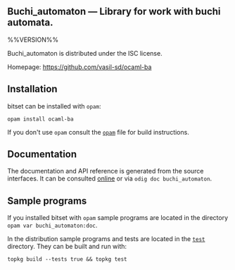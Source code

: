 Buchi_automaton — Library for work with buchi automata.
-------------------------------------------------------------------------------
%%VERSION%%

Buchi_automaton is distributed under the ISC license.

Homepage: https://github.com/vasil-sd/ocaml-ba

## Installation

bitset can be installed with `opam`:

    opam install ocaml-ba

If you don't use `opam` consult the [`opam`](opam) file for build
instructions.

## Documentation

The documentation and API reference is generated from the source
interfaces. It can be consulted [online][doc] or via `odig doc
buchi_automaton`.

[doc]: https://vasil-sd.github.io/ocaml-ba/doc

## Sample programs

If you installed bitset with `opam` sample programs are located in
the directory `opam var buchi_automaton:doc`.

In the distribution sample programs and tests are located in the
[`test`](test) directory. They can be built and run
with:

    topkg build --tests true && topkg test 
